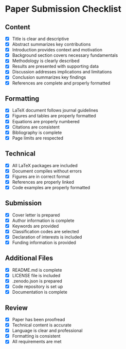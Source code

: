 # Paper Submission Checklist

## Content
- [x] Title is clear and descriptive
- [x] Abstract summarizes key contributions
- [x] Introduction provides context and motivation
- [x] Background section covers necessary fundamentals
- [x] Methodology is clearly described
- [x] Results are presented with supporting data
- [x] Discussion addresses implications and limitations
- [x] Conclusion summarizes key findings
- [x] References are complete and properly formatted

## Formatting
- [x] LaTeX document follows journal guidelines
- [x] Figures and tables are properly formatted
- [x] Equations are properly numbered
- [x] Citations are consistent
- [x] Bibliography is complete
- [x] Page limits are respected

## Technical
- [x] All LaTeX packages are included
- [x] Document compiles without errors
- [x] Figures are in correct format
- [x] References are properly linked
- [x] Code examples are properly formatted

## Submission
- [x] Cover letter is prepared
- [x] Author information is complete
- [x] Keywords are provided
- [x] Classification codes are selected
- [x] Declaration of interests is included
- [x] Funding information is provided

## Additional Files
- [x] README.md is complete
- [x] LICENSE file is included
- [x] .zenodo.json is prepared
- [x] Code repository is set up
- [x] Documentation is complete

## Review
- [x] Paper has been proofread
- [x] Technical content is accurate
- [x] Language is clear and professional
- [x] Formatting is consistent
- [x] All requirements are met 
